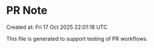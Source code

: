 # PR Note

Created at: Fri 17 Oct 2025 22:01:18 UTC

This file is generated to support testing of PR workflows.
